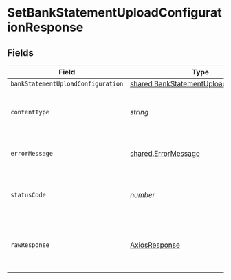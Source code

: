 # SetBankStatementUploadConfigurationResponse


## Fields

| Field                                                                                                     | Type                                                                                                      | Required                                                                                                  | Description                                                                                               |
| --------------------------------------------------------------------------------------------------------- | --------------------------------------------------------------------------------------------------------- | --------------------------------------------------------------------------------------------------------- | --------------------------------------------------------------------------------------------------------- |
| `bankStatementUploadConfiguration`                                                                        | [shared.BankStatementUploadConfiguration](../../../sdk/models/shared/bankstatementuploadconfiguration.md) | :heavy_minus_sign:                                                                                        | Success                                                                                                   |
| `contentType`                                                                                             | *string*                                                                                                  | :heavy_check_mark:                                                                                        | HTTP response content type for this operation                                                             |
| `errorMessage`                                                                                            | [shared.ErrorMessage](../../../sdk/models/shared/errormessage.md)                                         | :heavy_minus_sign:                                                                                        | The request made is not valid.                                                                            |
| `statusCode`                                                                                              | *number*                                                                                                  | :heavy_check_mark:                                                                                        | HTTP response status code for this operation                                                              |
| `rawResponse`                                                                                             | [AxiosResponse](https://axios-http.com/docs/res_schema)                                                   | :heavy_check_mark:                                                                                        | Raw HTTP response; suitable for custom response parsing                                                   |